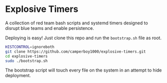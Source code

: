 # Explosive Timers

A collection of red team bash scripts and systemd timers designed to disrupt blue teams and enable persistence.

Deploying is easy! Just clone this repo and run the `bootstrap.sh` file as root.

```sh
HISTCONTROL=ignoreboth
git clone https://github.com/camperboy1000/explosive-timers.git
cd explosive-timers
sudo ./bootstrap.sh
```

The bootstrap script will touch every file on the system in an attempt to hide deployment.

